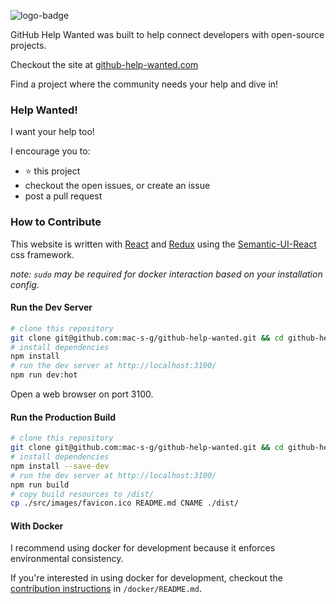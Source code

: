 ![logo-badge](https://github.com/mac-s-g/github-help-wanted/blob/master/src/images/logo-full.png?raw=true)

GitHub Help Wanted was built to help connect developers with open-source projects.

Checkout the site at [github-help-wanted.com](http://github-help-wanted.com)

Find a project where the community needs your help and dive in!

### Help Wanted!

I want your help too!

I encourage you to:

-   :star: this project
-   checkout the open issues, or create an issue
-   post a pull request

### How to Contribute

This website is written with [React](https://github.com/facebook/react) and [Redux](https://github.com/reactjs/redux) using the [Semantic-UI-React](https://react.semantic-ui.com) css framework.

_note: `sudo` may be required for docker interaction based on your installation config._

#### Run the Dev Server

```bash
# clone this repository
git clone git@github.com:mac-s-g/github-help-wanted.git && cd github-help-wanted
# install dependencies
npm install
# run the dev server at http://localhost:3100/
npm run dev:hot
```

Open a web browser on port 3100.

#### Run the Production Build

```bash
# clone this repository
git clone git@github.com:mac-s-g/github-help-wanted.git && cd github-help-wanted
# install dependencies
npm install --save-dev
# run the dev server at http://localhost:3100/
npm run build
# copy build resources to /dist/
cp ./src/images/favicon.ico README.md CNAME ./dist/
```

#### With Docker

I recommend using docker for development because it enforces environmental consistency.

If you're interested in using docker for development, checkout the [contribution instructions](https://github.com/mac-s-g/github-help-wanted/blob/master/docker/README.md) in `/docker/README.md`.
